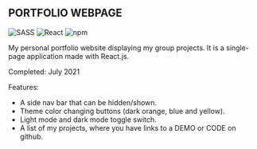 <h2>PORTFOLIO WEBPAGE</h2>

![SASS](https://img.shields.io/badge/Sass-333333?style=flat&logo=sass&logoColor=CC6699)
![React](https://img.shields.io/badge/-React-333333?style=flat&logo=react)
![npm](https://img.shields.io/badge/-npm-333333?style=flat&logo=npm)

My personal portfolio website displaying my group projects. It is a single-page application made with React.js.

Completed: July 2021 

Features:
- A side nav bar that can be hidden/shown. 
- Theme color changing buttons (dark orange, blue and yellow). 
- Light mode and dark mode toggle switch.
- A list of my projects, where you have links to a DEMO or CODE on github.
